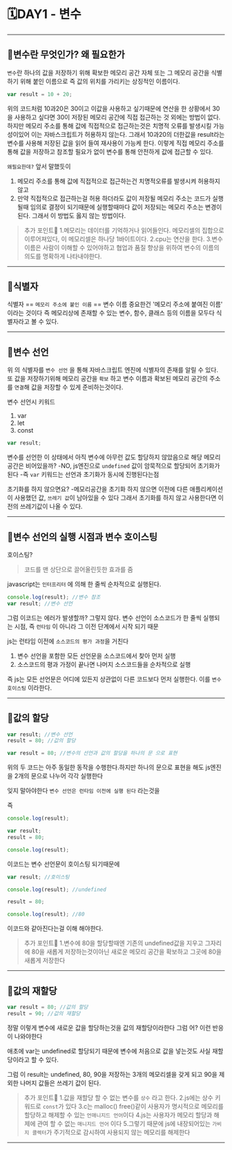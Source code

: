 # 🗓DAY1 - 변수

---

## 💭변수란 무엇인가? 왜 필요한가

`변수`란 하나의 값을 저장하기 위해 확보한 메모리 공간 자체 또는 그 메모리 공간을 식별하기 위해 붙인 이름으로 즉 값의 위치를 가리키는 상징적인 이름이다.

```javascript
var result = 10 + 20;
```

위의 코드처럼 10과20은 30이고 이값을 사용하고 싶기때문에 연산을 한 상황에서 30을 사용하고 싶다면 30이 저장된 메모리 공간에 직접 접근하는 것 외에는 방법이 없다. 하지만 메모리 주소를 통해 값에 직접적으로 접근하는것은 치명적 오류를 발생시킬 가능성이있어 이는 자바스크립트가 허용하지 않는다. 그래서 10과20의 더한값을 result라는 변수를 사용해 저장된 값을 읽어 들여 재사용이 가능케 한다. 이렇게 직접 메모리 주소를 통해 값을 저장하고 참조할 필요가 없이 변수를 통해 안전하게 값에 접근할 수 있다.

`왜필요한데?`
앞서 말했듯이

1. 메모리 주소를 통해 값에 직접적으로 접근하는건 치명적오류를 발생시켜 허용하지 않고
2. 만약 직접적으로 접근하는걸 허용 하더라도 값이 저장될 메모리 주소는 코드가 실행될때 임의로 결정이 되기때문에 실행할때마다 값이 저장되는 메모리 주소는 변경이된다. 그래서 이 방법도 옳지 않는 방법이다.

> 추가 포인트🔎 1.메모리는 데이터를 기억하거나 읽어들인다. 메모리셀의 집합으로 이루어져있다, 이 메모리셀은 하나당 1바이트이다.
> 2.cpu는 연산을 한다. 3.변수 이름은 사람이 이해할 수 있어야하고 협업과 품질 향상을 위하여 변수의 이름의 의도를 명확하게 나타내야한다.

---

## 💭식별자

식별자 == `메모리 주소에 붙인 이름` == 변수 이름
중요한건 '메모리 주소에 붙여진 이름' 이라는 것이다
즉 메모리상에 존재할 수 있는 변수, 함수, 클래스 등의 이름을 모두다 식별자라고 볼 수 있다.

---

## 💭변수 선언

위 의 식별자를 `변수 선언` 을 통해 자바스크립트 엔진에 식별자의 존재를 알릴 수 있다.
또 값을 저장하기위해 메모리 공간을 `확보` 하고 변수 이름과 확보된 메모리 공간의 주소를 `연결`해 값을 저장할 수 있게 준비하는것이다.

변수 선언시 키워드

1. var
2. let
3. const

```javascript
var result;
```

변수를 선언한 이 상태에서 아직 변수에 아무런 값도 할당하지 않았음으로 해당 메모리 공간은 비어있을까?
-NO, js엔진으로 `undefined` 값이 암묵적으로 할당되어 초기화가 된다 -즉 `var` 키워드는 선언과 초기화가 동시에 진행된다는점

초기화를 하지 않으면요? -메모리공간을 초기화 하지 않으면 이전에 다른 애플리케이션이 사용했던 값, `쓰레기 값`이 남아있을 수 있다 그래서 초기화를 하지 않고 사용한다면 이전의 쓰레기값이 나올 수 있다.

---

## 💭변수 선언의 실행 시점과 변수 호이스팅

호이스팅?

> 코드를 맨 상단으로 끌어올린듯한 효과를 줌

javascript는 `인터프리터` 에 의해 한 줄씩 순차적으로 실행된다.

```javascript
console.log(result); //변수 참조
var result; //변수 선언
```

그럼 이코드는 에러가 발생할까? 그렇지 않다. 변수 선언이 소스코드가 한 줄씩 실행되는 시점, 즉 `런타임` 이 아니라 그 이전 단계에서 시작 되기 때문

js는 런타임 이전에 `소스코드의 평가 과정`을 거친다

1. 변수 선언을 포함한 모든 선언문을 소스코드에서 찾아 먼저 실행
2. 소스코드의 평과 가정이 끝나면 나머지 소스코드들을 순차적으로 실행

즉 js는 모든 선언문은 어디에 있든지 상관없이 다른 코드보다 먼저 실행한다. 이를 `변수 호이스팅` 이라한다.

---

## 💭값의 할당

```javascript
var result; //변수 선언
result = 80; //값의 할당
```

```javascript
var result = 80; //변수의 선언과 값의 할당을 하나의 문 으로 표현
```

위의 두 코드는 아주 동일한 동작을 수행한다.하지만 하나의 문으로 표현을 해도 js엔진을 2개의 문으로 나누어 각각 실행한다

잊지 말아야한다 `변수 선언은 런타임 이전에 실행 된다` 라는것을

즉

```javascript
console.log(result);

var result;
result = 80;

console.log(result);
```

이코드는 변수 선언문이 호이스팅 되기때문에

```javascript
var result; //호이스팅

console.log(result); //undefined

result = 80;

console.log(result); //80
```

이코드와 같아진다는걸 이해 해야한다.

> 추가 포인트🔎 1.변수에 80을 할당할때엔 기존의 undefined값을 지우고 그자리에 80을 새롭게 저장하는것이아닌 새로운 메모리 공간을 확보하고 그곳에 80을 새롭게 저장한다

---

## 💭값의 재할당

```javascript
var result = 80; //값의 할당
result = 90; //값의 재할당
```

정말 이렇게 변수에 새로운 값을 할당하는것을 값의 재할당이라한다
그럼 어? 이런 반응이 나와야한다

애초에 var는 undefined로 할당되기 때문에 변수에 처음으로 값을 넣는것도 사실 재할당이라고 할 수 있다.

그럼 이 result는 undefined, 80, 90을 저장하는 3개의 메모리셀을 갖게 되고 90을 제외한 나머지 값들은 쓰레기 값이 된다.

> 추가 포인트🔎 1.값을 재할당 할 수 없는 변수를 `상수` 라고 한다.
> 2.js에는 상수 키워드로 `const`가 있다
> 3.c는 malloc() free()같이 사용자가 명시적으로 메모리를 할당하고 해제할 수 있는 `언매니지드 언어`이다
> 4.js는 사용자가 메모리 할당과 해제에 관여 할 수 없는 `매니지드 언어` 이다 5.그렇기 때문에 js에 내장되어있는 `가비지 콜렉터`가 주기적으로 감시하여 사용되지 않는 메모리를 해제한다

---
